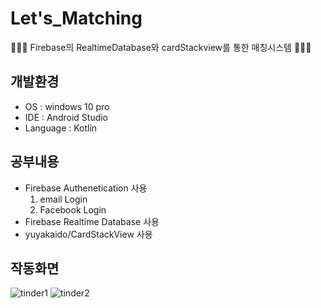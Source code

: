 # Let's_Matching
🧑‍🤝‍🧑 Firebase의 RealtimeDatabase와 cardStackview를 통한 매칭시스템 🧑‍🤝‍🧑

## 개발환경

* OS : windows 10 pro
* IDE : Android Studio
* Language : Kotlin

## 공부내용

* Firebase Authenetication 사용
  1. email Login
  2. Facebook Login
* Firebase Realtime Database 사용
* yuyakaido/CardStackView 사용

## 작동화면

![tinder1](https://user-images.githubusercontent.com/62370144/138676650-4c705001-d5b1-4aa3-952e-c59506e7f30c.PNG)
![tinder2](https://user-images.githubusercontent.com/62370144/138676647-3c07c4ab-8b4e-4d6e-8bf3-962a39406f88.PNG)

